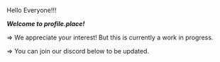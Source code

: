 Hello Everyone!!!

***Welcome to profile.place!***

=> We appreciate your interest! But this is currently a work in progress.

=> You can join our discord below to be updated.
